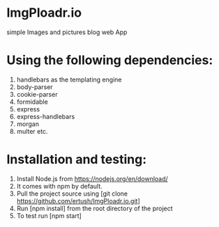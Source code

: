 # ImgPloadr.io 
 simple Images and pictures blog web App
# Using the following dependencies:
 1. handlebars as the templating engine
 2. body-parser
 3. cookie-parser
 4. formidable
 5. express
 6. express-handlebars
 7. morgan
 8. multer etc.
 
 # Installation and testing:
  1. Install Node.js from https://nodejs.org/en/download/
  2. It comes with npm by default.
  3. Pull the project source using [git clone https://github.com/ertush/ImgPloadr.io.git]
  4. Run [npm install] from the root directory of the project
  5. To test run [npm start]
 

